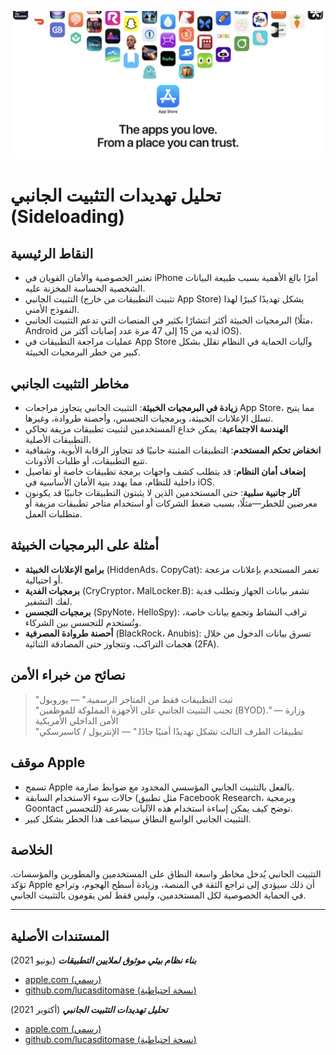 ![Banner](../assets/banner.png)  

# تحليل تهديدات التثبيت الجانبي (Sideloading)  

## النقاط الرئيسية  

- تعتبر الخصوصية والأمان القويان في iPhone أمرًا بالغ الأهمية بسبب طبيعة البيانات الشخصية الحساسة المخزنة عليه.  
- التثبيت الجانبي (تثبيت التطبيقات من خارج App Store) يشكل تهديدًا كبيرًا لهذا النموذج الأمني.  
- البرمجيات الخبيثة أكثر انتشارًا بكثير في المنصات التي تدعم التثبيت الجانبي (مثلًا، Android لديه من 15 إلى 47 مرة عدد إصابات أكثر من iOS).  
- عمليات مراجعة التطبيقات في App Store وآليات الحماية في النظام تقلل بشكل كبير من خطر البرمجيات الخبيثة.  

## مخاطر التثبيت الجانبي  

- **زيادة في البرمجيات الخبيثة**: التثبيت الجانبي يتجاوز مراجعات App Store، مما يتيح تسلل الإعلانات الخبيثة، وبرمجيات التجسس، وأحصنة طروادة، وغيرها.  
- **الهندسة الاجتماعية**: يمكن خداع المستخدمين لتثبيت تطبيقات مزيفة تحاكي التطبيقات الأصلية.  
- **انخفاض تحكم المستخدم**: التطبيقات المثبتة جانبيًا قد تتجاوز الرقابة الأبوية، وشفافية تتبع التطبيقات، أو طلبات الأذونات.  
- **إضعاف أمان النظام**: قد يتطلب كشف واجهات برمجة تطبيقات خاصة أو تفاصيل داخلية للنظام، مما يهدد بنية الأمان الأساسية في iOS.  
- **آثار جانبية سلبية**: حتى المستخدمين الذين لا يثبتون التطبيقات جانبيًا قد يكونون معرضين للخطر—مثلًا، بسبب ضغط الشركات أو استخدام متاجر تطبيقات مزيفة أو متطلبات العمل.  

## أمثلة على البرمجيات الخبيثة  

- **برامج الإعلانات الخبيثة** (HiddenAds، CopyCat): تغمر المستخدم بإعلانات مزعجة أو احتيالية.  
- **برمجيات الفدية** (CryCryptor، MalLocker.B): تشفر بيانات الجهاز وتطلب فدية لفك التشفير.  
- **برمجيات التجسس** (SpyNote، HelloSpy): تراقب النشاط وتجمع بيانات خاصة، وتُستخدم للتجسس بين الشركاء.  
- **أحصنة طروادة المصرفية** (BlackRock، Anubis): تسرق بيانات الدخول من خلال هجمات التراكب، وتتجاوز حتى المصادقة الثنائية (2FA).  

## نصائح من خبراء الأمن  

> "ثبت التطبيقات فقط من المتاجر الرسمية." — يوروبول  
> "تجنب التثبيت الجانبي على الأجهزة المملوكة للموظفين (BYOD)." — وزارة الأمن الداخلي الأمريكية  
> "تطبيقات الطرف الثالث تشكل تهديدًا أمنيًا جادًا." — الإنتربول / كاسبرسكي  

## موقف Apple  

- تسمح Apple بالفعل بالتثبيت الجانبي المؤسسي المحدود مع ضوابط صارمة.  
- حالات سوء الاستخدام السابقة (مثل تطبيق Facebook Research، وبرمجية Goontact للتجسس) توضح كيف يمكن إساءة استخدام هذه الآليات بسرعة.  
- التثبيت الجانبي الواسع النطاق سيضاعف هذا الخطر بشكل كبير.  

## الخلاصة  

التثبيت الجانبي يُدخل مخاطر واسعة النطاق على المستخدمين والمطورين والمؤسسات. تؤكد Apple أن ذلك سيؤدي إلى تراجع الثقة في المنصة، وزيادة أسطح الهجوم، وتراجع في الحماية الخصوصية لكل المستخدمين، وليس فقط لمن يقومون بالتثبيت الجانبي.  

---  

## المستندات الأصلية  

***بناء نظام بيئي موثوق لملايين التطبيقات*** (يونيو 2021)  
  -  [apple.com (رسمي)](https://www.apple.com/privacy/docs/Building_a_Trusted_Ecosystem_for_Millions_of_Apps.pdf)  
  -  [github.com/lucasditomase (نسخة احتياطية)](https://github.com/lucasditomase/app-restrictions/blob/main/summary.pdf)  

***تحليل تهديدات التثبيت الجانبي*** (أكتوبر 2021)  
  -  [apple.com (رسمي)](https://www.apple.com/privacy/docs/Building_a_Trusted_Ecosystem_for_Millions_of_Apps_A_Threat_Analysis_of_Sideloading.pdf)  
  -  [github.com/lucasditomase (نسخة احتياطية)](https://github.com/lucasditomase/app-restrictions/blob/main/threat-analysis.pdf)  
